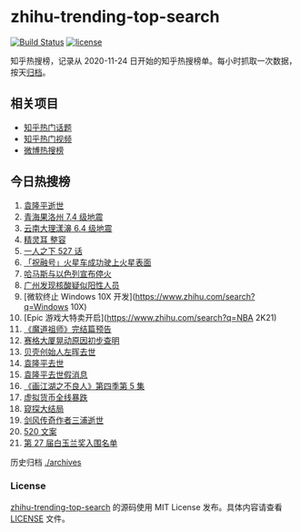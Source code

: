 # zhihu-trending-top-search

[![Build Status](https://github.com/justjavac/zhihu-trending-top-search/workflows/ci/badge.svg?branch=main)](https://github.com/justjavac/zhihu-trending-top-search/actions)
[![license](https://img.shields.io/github/license/justjavac/zhihu-trending-top-search)](https://github.com/justjavac/zhihu-trending-top-search/blob/main/LICENSE)

知乎热搜榜，记录从 2020-11-24 日开始的知乎热搜榜单。每小时抓取一次数据，按天[归档](./archives)。

## 相关项目

- [知乎热门话题](https://github.com/justjavac/zhihu-trending-hot-questions)
- [知乎热门视频](https://github.com/justjavac/zhihu-trending-hot-video)
- [微博热搜榜](https://github.com/justjavac/weibo-trending-hot-search)

## 今日热搜榜

<!-- BEGIN -->
<!-- 最后更新时间 Sat May 22 2021 18:08:02 GMT+0800 (China Standard Time) -->

1. [袁隆平逝世](https://www.zhihu.com/search?q=袁隆平)
2. [青海果洛州 7.4 级地震](https://www.zhihu.com/search?q=青海地震)
3. [云南大理漾濞 6.4 级地震](https://www.zhihu.com/search?q=云南地震)
4. [精灵耳 整容](https://www.zhihu.com/search?q=精灵耳)
5. [一人之下 527 话](https://www.zhihu.com/search?q=一人之下)
6. [「祝融号」火星车成功驶上火星表面](https://www.zhihu.com/search?q=祝融号)
7. [哈马斯与以色列宣布停火](https://www.zhihu.com/search?q=以色列哈马斯)
8. [广州发现核酸疑似阳性人员](https://www.zhihu.com/search?q=广州核酸疑似阳性)
9. [微软终止 Windows 10X 开发](https://www.zhihu.com/search?q=Windows 10X)
10. [Epic 游戏大特卖开启](https://www.zhihu.com/search?q=NBA 2K21)
11. [《魔道祖师》完结篇预告](https://www.zhihu.com/search?q=魔道祖师)
12. [赛格大厦晃动原因初步查明](https://www.zhihu.com/search?q=赛格大厦)
13. [贝壳创始人左晖去世](https://www.zhihu.com/search?q=贝壳创始人去世)
14. [袁隆平去世](https://www.zhihu.com/search?q=袁隆平)
15. [袁隆平去世假消息](https://www.zhihu.com/search?q=袁隆平)
16. [《画江湖之不良人》第四季第 5 集](https://www.zhihu.com/search?q=画江湖之不良人第四季)
17. [虚拟货币全线暴跌](https://www.zhihu.com/search?q=币圈崩盘)
18. [窥探大结局](https://www.zhihu.com/search?q=窥探)
19. [剑风传奇作者三浦逝世](https://www.zhihu.com/search?q=剑风传奇)
20. [520 文案](https://www.zhihu.com/search?q=520文案)
21. [第 27 届白玉兰奖入围名单](https://www.zhihu.com/search?q=白玉兰奖)

<!-- END -->

历史归档 [./archives](./archives)

### License

[zhihu-trending-top-search](https://github.com/justjavac/zhihu-trending-top-search)
的源码使用 MIT License 发布。具体内容请查看 [LICENSE](./LICENSE) 文件。
